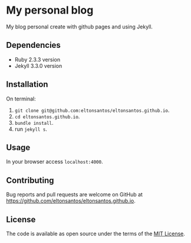 # My personal blog

My blog personal create with github pages and using Jekyll.

## Dependencies

- Ruby 2.3.3 version
- Jekyll 3.3.0 version

## Installation

On terminal:

1. `git clone git@github.com:eltonsantos/eltonsantos.github.io`.
2. `cd eltonsantos.github.io`.
4. `bundle install`.
5. run `jekyll s`.

## Usage

In your browser access `localhost:4000`.

## Contributing

Bug reports and pull requests are welcome on GitHub at https://github.com/eltonsantos/eltonsantos.github.io.

## License

The code is available as open source under the terms of the [MIT License](http://opensource.org/licenses/MIT).